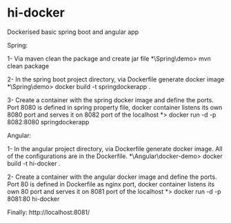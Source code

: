 # hi-docker
Dockerised basic spring boot and angular app

Spring: 

1- Via maven clean the package and create jar file
*\Spring\demo> mvn clean package

2- In the spring boot project directory, via Dockerfile generate docker image 
*\Spring\demo> docker build -t springdockerapp .

3- Create a container with the spring docker image and define the ports. Port 8080 is defined in spring property file, docker container listens its own 8080 port and serves it on 8082 port of the localhost
*> docker run -d -p 8082:8080 springdockerapp

Angular: 

1- In the angular project directory, via Dockerfile generate docker image. All of the configurations are in the Dockerfile.
*\Angular\docker-demo> docker build -t hi-docker .

2- Create a container with the angular docker image and define the ports. Port 80 is defined in Dockerfile as nginx port, docker container listens its own 80 port and serves it on 8081 port of the localhost
*> docker run -d -p 8081:80 hi-docker

Finally: 
http://localhost:8081/
